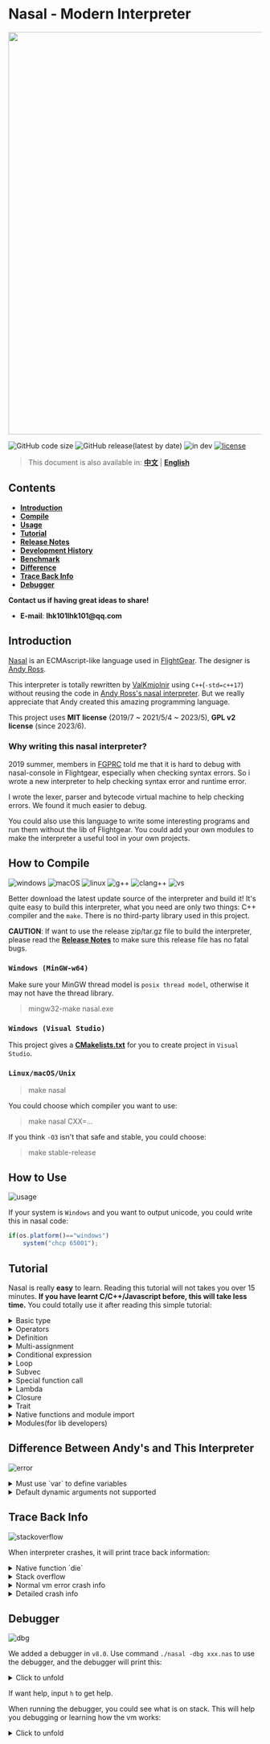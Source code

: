 # __Nasal - Modern Interpreter__

<img src="./doc/pic/header.png" style="width:800px"></img>

![GitHub code size](https://img.shields.io/github/languages/code-size/ValKmjolnir/Nasal-Interpreter?style=flat-square&logo=github)
![GitHub release(latest by date)](https://img.shields.io/github/v/release/ValKmjolnir/Nasal-Interpreter?style=flat-square&logo=github)
![in dev](https://img.shields.io/badge/dev-v11.0-blue?style=flat-square&logo=github)
[![license](https://img.shields.io/badge/license-GPLv2-green?style=flat-square&logo=github)](./LICENSE)

> This document is also available in: [__中文__](./doc/README_zh.md) | [__English__](./README.md)

## __Contents__

* [__Introduction__](#introduction)
* [__Compile__](#how-to-compile)
* [__Usage__](#how-to-use)
* [__Tutorial__](#tutorial)
* [__Release Notes__](./doc/dev.md#release-notes)
* [__Development History__](./doc/dev.md)
* [__Benchmark__](./doc/benchmark.md)
* [__Difference__](#difference-between-andys-and-this-interpreter)
* [__Trace Back Info__](#trace-back-info)
* [__Debugger__](#debugger)

__Contact us if having great ideas to share!__

* __E-mail__: __lhk101lhk101@qq.com__

## __Introduction__

[Nasal](http://wiki.flightgear.org/Nasal_scripting_language)
is an ECMAscript-like language used in [FlightGear](https://www.flightgear.org/).
The designer is [Andy Ross](https://github.com/andyross).

This interpreter is totally rewritten by [ValKmjolnir](https://github.com/ValKmjolnir) using `C++`(`-std=c++17`)
without reusing the code in [Andy Ross's nasal interpreter](https://github.com/andyross/nasal).
But we really appreciate that Andy created this amazing programming language.

This project uses __MIT license__ (2019/7 ~ 2021/5/4 ~ 2023/5), __GPL v2 license__ (since 2023/6).

### __Why writing this nasal interpreter?__

2019 summer,
members in [FGPRC](https://www.fgprc.org/) told me that it is hard to debug with nasal-console in Flightgear,
especially when checking syntax errors.
So i wrote a new interpreter to help checking syntax error and  runtime error.

I wrote the lexer, parser and
bytecode virtual machine to help checking errors.
We found it much easier to debug.

You could also use this language to write some
interesting programs and run them without the lib of Flightgear.
You could add your own modules to make
the interpreter a useful tool in your own projects.

## __How to Compile__

![windows](https://img.shields.io/badge/Microsoft-Windows-green?style=flat-square&logo=windows)
![macOS](https://img.shields.io/badge/Apple%20Inc.-MacOS-green?style=flat-square&logo=apple)
![linux](https://img.shields.io/badge/GNU-Linux-green?style=flat-square&logo=GNU)
![g++](https://img.shields.io/badge/GNU-g++-A42E2B?style=flat-square&logo=GNU)
![clang++](https://img.shields.io/badge/LLVM-clang++-262D3A?style=flat-square&logo=LLVM)
![vs](https://img.shields.io/badge/Visual_Studio-MSVC-5C2D91?style=flat-square&logo=visualstudio)

Better download the latest update source of the interpreter and build it! It's quite easy to build this interpreter, what you need are only two things: C++ compiler and the `make`. There is no third-party library used in this project.

__CAUTION__: If want to use the release zip/tar.gz file to build the interpreter, please read the [__Release Notes__](./doc/dev.md#release-notes) to make sure this release file has no fatal bugs.

### __`Windows (MinGW-w64)`__

Make sure your MinGW thread model is `posix thread model`, otherwise it may not have the thread library.

> mingw32-make nasal.exe

### __`Windows (Visual Studio)`__

This project gives a [__CMakelists.txt__](./CMakeLists.txt) for you to create project in `Visual Studio`.

### __`Linux/macOS/Unix`__

> make nasal

You could choose which compiler you want to use:

> make nasal CXX=...

If you think `-O3` isn't that safe and stable, you could choose:

> make stable-release

## __How to Use__

![usage](./doc/gif/help.gif)

If your system is `Windows` and you want to output unicode, you could write this in nasal code:

```javascript
if(os.platform()=="windows")
    system("chcp 65001");
```

## __Tutorial__

Nasal is really __easy__ to learn.
Reading this tutorial will not takes you over 15 minutes.
__If you have learnt C/C++/Javascript before, this will take less time.__
You could totally use it after reading this simple tutorial:

<details><summary> Basic type </summary>

__`none`__ is error type used to interrupt the execution.
This type is not created by user program.

__`nil`__ is a null type. Just like `null`.

```javascript
var spc=nil;
```

__`num`__ has 3 formats: `dec`, `hex` and `oct`. Using IEEE754 `double` to store.

```javascript
# this language use '#' to write notes
var n=2.71828;    # dec
var n=2.147e16;   # dec
var n=1e-10;      # dec
var n=0xAA55;     # hex
var n=0o170001;   # oct

# caution: true and false also useful in nasal now
var n=true;       # in fact n is now 1.0
var n=false;      # in face n is now 0.0
```

__`str`__ has 3 formats. The third one is used to declare a character.

```javascript
var s='str';
var s="another string";
var s=`c`;
# some special characters is allowed in this language:
'\a'; '\b'; '\e'; '\f';
'\n'; '\r'; '\t'; '\v';
'\0'; '\\'; '\?'; '\'';
'\"';
```

__`vec`__ has unlimited length and can store all types of values.

```javascript
var vec=[];
var vec=[0,nil,{},[],func(){return 0}];
append(vec,0,1,2);
```

__`hash`__ is a hashmap (or like a `dict` in `python`) that stores values with strings/identifiers as the key.

```javascript
var hash={
    member1:nil,
    member2:"str",
    "member3":"member\'s name can also be a string constant",
    funct:func(){
        return me.member2~me.member3;
    }
};
```

__`func`__ is a function type (in fact it is `lambda`).

```javascript
var f=func(x,y,z){
    return nil;
}
# function could be declared without parameters and `(`, `)`
var f=func{
    return 114514;
}
var f=func(x,y,z,deft=1){
    return x+y+z+deft;
}
var f=func(args...){
    var sum=0;
    foreach(var i;args)
        sum+=i;
    return sum;
}
```

__`upval`__ is used to store upvalues, used in __`vm`__ to make sure closure runs correctly.

__`obj`__ is used to store other complex `C/C++` data types.
This type is created by native-function of nasal. If want to define a new data type, see how to add native-functions by editing code.

</details>

<details><summary> Operators </summary>

Nasal has basic math operators `+` `-` `*` `/` and a special operator `~` that joints strings.

```javascript
1+2-(1+3)*(2+4)/(16-9);
"str1"~"str2";
```

For conditional expressions, operators `==` `!=` `<` `>` `<=` `>=` are used to compare two values.
`and` `or` have the same function as C/C++ `&&` `||`.

```javascript
1+1 and (1<0 or 1>0);
1<=0 and 1>=0;
1==0 or 1!=0;
```

Unary operators `-` `!` have the same function as C/C++.

```javascript
-1;
!0;
```

Bitwise operators `~` `|` `&` `^` have the same function as C/C++.

```javascript
# these operators will:
# 1. convert f64 to i32 (static_cast<int32_t>)
# 2. do the bitwise function

~0x80000000; # not 2147483647
0x8|0x1;     # or
0x1&0x2;     # and
0x8^0x1;     # xor
```

Operators `=` `+=` `-=` `*=` `/=` `~=` `^=` `&=` `|=` are used in assignment expressions.

```javascript
a=b=c=d=1;
a+=1;
a-=1;
a*=1;
a/=1;
a~="string";

a^=0xff;
a&=0xca;
a|=0xba;
```

</details>

<details><summary> Definition </summary>

As follows.

```javascript
var a=1;             # define single variable
var (a,b,c)=[0,1,2]; # define multiple variables from a vector
var (a,b,c)=(0,1,2); # define multiple variables from a tuple
```

</details>

<details><summary> Multi-assignment </summary>

The last one is often used to swap two variables.

```javascript
(a,b[0],c.d)=[0,1,2];
(a,b[1],c.e)=(0,1,2);
(a,b)=(b,a);
```

</details>

<details><summary> Conditional expression </summary>

In nasal there's a new key word `elsif`.
It has the same functions as `else if`.

```javascript
if(1){
    ;
}elsif(2){
    ;
}else if(3){
    ;
}else{
    ;
}
```

</details>

<details><summary> Loop </summary>

While loop and for loop is simalar to C/C++.

```javascript
while(condition)
    continue;
for(var i=0;i<10;i+=1)
    break;
```

Nasal has another two kinds of loops that iterates through a vector:

`forindex` will get the index of a vector. Index will be `0` to `size(elem)-1`.

```javascript
forindex(var i;elem)
    print(elem[i]);
```

`foreach` will get the element of a vector. Element will be `elem[0]` to `elem[size(elem)-1]`.

```javascript
foreach(var i;elem)
    print(i);
```

</details>

<details><summary> Subvec </summary>

Nasal provides this special syntax to help user generate a new vector by getting values by one index or getting values by indexes in a range from an old vector.
If there's only one index in the bracket, then we will get the value directly.
Use index to search one element in the string will get the __ascii number__ of this character.
If you want to get the character, use built-in function `chr()`.

```javascript
a[0];
a[-1,1,0:2,0:,:3,:,nil:8,3:nil,nil:nil];
"hello world"[0];
```

</details>

<details><summary> Special function call </summary>

This is not very efficient,
because hashmap use string as the key to compare.

But if it really useful, the efficientcy may not be so important...

```javascript
f(x:0,y:nil,z:[]);
```

</details>

<details><summary> Lambda </summary>

Also functions have this kind of use:

```javascript
func(x,y){
    return x+y
}(0,1);
func(x){
    return 1/(1+math.exp(-x));
}(0.5);
```

There's an interesting test file `y-combinator.nas`,
try it for fun:

```javascript
var fib=func(f){
    return f(f);
}(
    func(f){
        return func(x){
            if(x<2) return x;
            return f(f)(x-1)+f(f)(x-2);
        }
    }
);
```

</details>

<details><summary> Closure </summary>

Closure means you could get the variable that is not in the local scope of a function that you called.
Here is an example, result is `1`:

```javascript
var f=func(){
    var a=1;
    return func(){return a;};
}
print(f()());
```

Using closure makes it easier to OOP.

```javascript
var student=func(n,a){
    var (name,age)=(n,a);
    return {
        print_info:func() {println(name,' ',age);},
        set_age:   func(a){age=a;},
        get_age:   func() {return age;},
        set_name:  func(n){name=n;},
        get_name:  func() {return name;}
    };
}
```

</details>

<details><summary> Trait </summary>

Also there's another way to OOP, that is `trait`.

When a hash has a member named `parents` and the value type is vector,
then when you are trying to find a member that is not in this hash,
virtual machine will search the member in `parents`.
If there is a hash that has the member, you will get the member's value.

Using this mechanism, we could OOP like this, the result is `114514`:

```javascript
var trait={
    get:func{return me.val;},
    set:func(x){me.val=x;}
};

var class={
    new:func(){
        return {
            val:nil,
            parents:[trait]
        };
    }
};
var a=class.new();
a.set(114514);
println(a.get());
```

First virtual machine cannot find member `set` in hash `a`, but in `a.parents` there's a hash `trait` has the member `set`, so we get the `set`.
variable `me` points to hash `a`, so we change the `a.val`.
And `get` has the same process.

And we must remind you that if you do this:

```javascript
var trait={
    get:func{return me.val;},
    set:func(x){me.val=x;}
};

var class={
    new:func(){
        return {
            val:nil,
            parents:[trait]
        };
    }
};
var a=class.new();
var b=class.new();
a.set(114);
b.set(514);
println(a.get());
println(b.get());

var c=a.get;
var d=b.get;

println(c());
println(c());
println(d());
println(d());
```

You will get this result now:

```bash
114
514
514
514
514
514
```

Because `a.get` will set `me=a` in the `trait.get`. Then `b.get` do the `me=b`. So in fact c is `b.get` too after running `var d=b.get`.
If you want to use this trick to make the program running more efficiently, you must know this special mechanism.

</details>

<details><summary> Native functions and module import </summary>

This part shows how we add native functions in this interpreter.
If you are interested in this part, this may help you.
And...

__CAUTION:__ If you want to add your own functions __without__ changing the source code, see the __`module`__ after this part.

If you really want to change source code, check built-in functions in `lib.nas` and see the example below.

Definition:

```C++
// you could also use a macro to define one.
nas_native(builtin_print);
```

Then complete this function using C++:

```C++
var builtin_print(var* local,gc& ngc)
{
    // find value with index begin from 1
    // because local[0] is reserved for value 'me'
    var vec=local[1];
    // main process
    // also check number of arguments and type here
    // if get an error,use nas_err
    for(auto& i:vec.vec().elems)
        switch(i.type)
        {
            case vm_none: std::cout<<"undefined";   break;
            case vm_nil:  std::cout<<"nil";         break;
            case vm_num:  std::cout<<i.num();       break;
            case vm_str:  std::cout<<i.str();       break;
            case vm_vec:  std::cout<<i.vec();       break;
            case vm_hash: std::cout<<i.hash();      break;
            case vm_func: std::cout<<"func(..){..}";break;
            case vm_obj:  std::cout<<"<object>";    break;
        }
    std::cout<<std::flush;
    // generate return value,
    // use ngc::alloc(type) to make a new value
    // or use reserved reference nil/one/zero
    return nil;
}
```

When running a builtin function, alloc will run more than one time, this may cause mark-sweep in `gc::alloc`.
The value got before will be collected, but stil in use in this builtin function, this will cause a fatal error.

So use `gc::temp` in builtin functions to temprorarily store the gc-managed value that you want to return later. Like this:

```C++
var builtin_keys(var* local,gc& ngc)
{
    var hash=local[1];
    if(hash.type!=vm_hash)
        return nas_err("keys","\"hash\" must be hash");
    // use gc.temp to store the gc-managed-value, to avoid being sweeped
    var res=ngc.temp=ngc.alloc(vm_vec);
    auto& vec=res.vec().elems;
    for(auto& iter:hash.hash().elems)
        vec.push_back(ngc.newstr(iter.first));
    ngc.temp=nil;
    return res;
}
```

After that, register the built-in function's name(in nasal) and the function's pointer in this table:

```C++
struct func
{
    const char* name;
    var (*func)(var*,gc&);
} builtin[]=
{
    {"__print",builtin_print},
    {nullptr,  nullptr      }
};
```

At last,warp the `__print` in a nasal file:

```javascript
var print=func(elems...){
    return __print(elems);
};
```

In fact the arguments that `__print` uses are not necessary.
So writting it like this is also right:

```javascript
var print=func(elems...){
    return __print;
};
```

If you don't warp built-in function in a normal nasal function,
this native function may cause __segmentation fault__ when searching arguments.

Use `import("filename.nas")` to get the nasal file including your built-in functions, then you could use it.
Also there's another way of importing nasal files, the two way of importing have the same function:

```javascript
import.dirname.dirname.filename;
import("./dirname/dirname/filename.nas");
```

</details>

<details><summary> Modules(for lib developers) </summary>

If there is only one way to add your own functions into nasal,
that is really inconvenient.

Luckily, we have developed some useful native-functions to help you add modules that created by you.

After 2021/12/3, there are some new functions added to `lib.nas`:

```javascript
var dylib={
    dlopen:  func(libname){
        ...
    },
    dlclose: func(lib){return __dlclose;   },
    dlcall:  func(ptr,args...){return __dlcallv},
    limitcall: func(arg_size=0){
        ...
    }
};
```

As you could see, these functions are used to load dynamic libraries into the nasal runtime and execute.
Let's see how they work.

First, write a cpp file that you want to generate the dynamic lib, take the `fib.cpp` as the example(example codes are in `./module`):

```C++
// add header file nasal.h to get api
#include "nasal.h"
double fibonaci(double x){
    if(x<=2)
        return x;
    return fibonaci(x-1)+fibonaci(x-2);
}
// module functions' parameter list example
var fib(var* args,usize size,gc* ngc){
    // the arguments are generated into a vm_vec: args
    // get values from the vector that must be used here
    var num=args[0];
    // if you want your function safer, try this
    // nas_err will print the error info on screen
    // and return vm_null for runtime to interrupt
    if(num.type!=vm_num)
        return nas_err("extern_fib","\"num\" must be number");
    // ok, you must know that vm_num now is not managed by gc
    // if want to return a gc object, use ngc->alloc(type)
    // usage of gc is the same as adding a native function
    return var::num(fibonaci(num.tonum()));
}

// then put function name and address into this table
// make sure the end of the table is {nullptr,nullptr}
mod_func func_tbl[]={
    {"fib",fib},
    {nullptr,nullptr}
};

// must write this function, this will help nasal to
// get the function pointer by name
// the reason why using this way to get function pointer
// is because `var` has constructors, which is not compatiable in C
// so "extern "C" var fib" may get compilation warnings
extern "C" mod_func get(){
    return func_tbl;
}
```

Next, compile this `fib.cpp` into dynamic lib.

Linux(`.so`):

`clang++ -c -O3 fib.cpp -fPIC -o fib.o`

`clang++ -shared -o libfib.so fib.o`

Mac(`.so` & `.dylib`): same as Linux.

Windows(`.dll`):

`g++ -c -O3 fib.cpp -fPIC -o fib.o`

`g++ -shared -o libfib.dll fib.o`

Then we write a test nasal file to run this fib function, using `os.platform()` we could write a cross-platform program:

```javascript
var dlhandle=dylib.dlopen("libfib."~(os.platform()=="windows"?"dll":"so"));
var fib=dlhandle.fib;
for(var i=1;i<30;i+=1)
    println(dylib.dlcall(fib,i));
dylib.dlclose(dlhandle.lib);
```

`dylib.dlopen` is used to load dynamic library and get the function address.

`dylib.dlcall` is used to call the function, the first argument is the function address, make sure this argument is `vm_obj` and `type=obj_extern`.

`dylib.dlclose` is used to unload the library, at the moment that you call the function, all the function addresses that got from it are invalid.

`dylib.limitcall` is used to get `dlcall` function that has limited parameter size, this function will prove the performance of your code because it does not use `vm_vec` to store the arguments, instead it uses local scope to store them, so this could avoid frequently garbage collecting. And the code above could also be written like this:

```javascript
var dlhandle=dylib.dlopen("libfib."~(os.platform()=="windows"?"dll":"so"));
var fib=dlhandle.fib;
var invoke=dylib.limitcall(1); # this means the called function has only one parameter
for(var i=1;i<30;i+=1)
    println(invoke(fib,i));
dylib.dlclose(dlhandle.lib);
```

If get this, Congratulations!

```bash
./nasal a.nas
1
2 
3 
5 
8 
13
21
34
55
89
144
233
377
610
987
1597
2584
4181
6765
10946
17711
28657
46368
75025
121393
196418
317811
514229
832040
```

</details>

## __Difference Between Andy's and This Interpreter__

![error](./doc/gif/error.gif)

<details><summary>Must use `var` to define variables</summary> 

This interpreter uses more strict syntax to make sure it is easier for you to program and debug.

In Andy's interpreter:

```javascript
foreach(i;[0,1,2,3])
    print(i)
```

This program can run normally.
But take a look at the iterator `i`,
it is defined in foreach without using keyword `var`.
I think this design will make programmers feeling confused that they maybe hard to find the `i` is defined here.
Without `var`, they may think this `i` is defined anywhere else.

So in this interpreter i use a more strict syntax to force users to use `var` to define iterator of forindex and foreach.
If you forget to add the keyword `var`, you will get this:

```javascript
code: undefined symbol "i"
 --> test.nas:1:9
  | 
1 | foreach(i;[0,1,2,3])
  |         ^ undefined symbol "i"

code: undefined symbol "i"
 --> test.nas:2:11
  | 
2 |     print(i)
  |           ^ undefined symbol "i"
```

</details>

<details><summary>Default dynamic arguments not supported</summary>

In this interpreter,
function doesn't put dynamic args into vector `arg` by default.
So if you use `arg` without definition,
you'll get an error of `undefined symbol`.

```javascript
var f=func(){
    println(arg)
}
f(1,2,3);
```

Compilation result:

```javascript
code: undefined symbol "arg"
 --> test.nas:2:15
  | 
2 |     println(arg)
  |               ^ undefined symbol "arg"
```

</details>

## __Trace Back Info__

![stackoverflow](./doc/gif/stackoverflow.gif)

When interpreter crashes,
it will print trace back information:

<details><summary>Native function `die`</summary>

Function `die` is used to throw error and crash immediately.

```javascript
func()
{
    println("hello");
    die("error occurred this line");
    return;
}();
```

```javascript
hello
[vm] error: error occurred this line
[vm] native function error.
trace back:
  0x000000ac      40 00 00 00 25      callb  0x25 <__die@0x41afc0> (lib.nas:131)
  0x000004f6      3e 00 00 00 01      callfv 0x1 (a.nas:4)
  0x000004fa      3e 00 00 00 00      callfv 0x0 (a.nas:6)
vm stack (0x7fffcd21bc68 <sp+80>, limit 10, total 12):
  0x0000005b    | null |
  ...
  0x00000057    | str  | <0x138ff60> error occurred t...
  ...
  0x00000052    | nil  |
```

</details>

<details><summary>Stack overflow</summary>

Here is an example of stack overflow:

```javascript
func(f){
    return f(f);
}(
    func(f){
        f(f);
    }
)();
```

```javascript
[vm] stack overflow
trace back:
  0x000004fb      3e 00 00 00 01      callfv 0x1 (a.nas:5)
  0x000004fb      1349 same call(s)
  0x000004f3      3e 00 00 00 01      callfv 0x1 (a.nas:2)
  0x000004ff      3e 00 00 00 01      callfv 0x1 (a.nas:3)
vm stack (0x7fffd3781d58 <sp+80>, limit 10, total 8108):
  0x00001ffb    | func | <0x15f8d90> entry:0x4f9
  0x00001ffa    | func | <0x15f8d90> entry:0x4f9
  0x00001ff9    | pc   | 0x4fb
  ...
  0x00001ff2    | addr | 0x7fffd37a16e8
```

</details>

<details><summary>Normal vm error crash info</summary>

Error will be thrown if there's a fatal error when executing:

```javascript
func(){
    return 0;
}()[1];
```

```javascript
[vm] callv: must call a vector/hash/string
trace back:
  0x000004f4      3b 00 00 00 00      callv  0x0 (a.nas:3)
vm stack (0x7fffff539c28 <sp+80>, limit 10, total 1):
  0x00000050    | num  | 0
```

</details>

<details><summary>Detailed crash info</summary>

Use command __`-d`__ or __`--detail`__ the trace back info will show more details:

```javascript
hello
[vm] error: error occurred this line
[vm] error: native function error
trace back (main)
  0x000000b0      40 00 00 00 2b      callb   0x2b <__die@0x41c380> (lib.nas:131)
  0x00000553      3e 00 00 00 01      callfv  0x1 (test.nas:4)
  0x00000557      3e 00 00 00 00      callfv  0x0 (test.nas:6)
vm stack (0x7fffe0ffed90 <sp+63>, limit 10, total 12)
  0x0000004a    | null |
  0x00000049    | pc   | 0x553
  0x00000048    | addr | 0x7fffe0ffeda0
  ...
  0x00000041    | nil  |
registers (main)
  [ pc     ]    | pc   | 0xb0
  [ global ]    | addr | 0x7fffe0ffe9a0
  [ localr ]    | addr | 0x7fffe0ffedf0
  [ memr   ]    | addr | 0x0
  [ canary ]    | addr | 0x7fffe1002990
  [ top    ]    | addr | 0x7fffe0ffee40
  [ funcr  ]    | func | <0x677cd0> entry:0xb0
  [ upvalr ]    | nil  |
global (0x7fffe0ffe9a0 <sp+0>)
  0x00000000    | func | <0x65fb00> entry:0x5
  0x00000001    | func | <0x65fb20> entry:0xd
  ...
  0x0000003d    | func | <0x66bf00> entry:0x51f
  0x0000003e    | hash | <0x65ffa0> {5 val}
local (0x7fffe0ffedf0 <sp+45>)
  0x00000000    | nil  |
  0x00000001    | str  | <0x6cb630> error occurred t...
```

</details>

## __Debugger__

![dbg](./doc/gif/dbg.gif)

We added a debugger in `v8.0`.
Use command `./nasal -dbg xxx.nas` to use the debugger,
and the debugger will print this:

<details><summary>Click to unfold</summary>

```javascript
source code:
--> var fib=func(x)
    {
        if(x<2) return x;
        return fib(x-1)+fib(x-2);
    }
    for(var i=0;i<31;i+=1)
        print(fib(i),'\n');

next bytecode:
--> 0x00000000      01 00 00 00 41      intg    0x41 (test/fib.nas:0)
    0x00000001      0b 00 00 00 05      newf    0x5 (lib.nas:6)
    0x00000002      02 00 00 00 02      intl    0x2 (lib.nas:6)
    0x00000003      0f 00 00 00 00      dyn     0x0 ("elems") (lib.nas:6)
    0x00000004      32 00 00 00 07      jmp     0x7 (lib.nas:6)
    0x00000005      40 00 00 00 00      callb   0x0 <__print@0x419c80> (lib.nas:7)
    0x00000006      4a 00 00 00 00      ret     0x0 (lib.nas:7)
    0x00000007      03 00 00 00 00      loadg   0x0 (lib.nas:6)
vm stack (0x7fffd0259138 <sp+65>, limit 10, total 0)
>>
```

</details>

If want help, input `h` to get help.

When running the debugger, you could see what is on stack.
This will help you debugging or learning how the vm works:

<details><summary>Click to unfold</summary>

```javascript
source code:
    var fib=func(x)
    {
-->     if(x<2) return x;
        return fib(x-1)+fib(x-2);
    }
    for(var i=0;i<31;i+=1)
        print(fib(i),'\n');

next bytecode:
    0x00000548      0c 00 00 00 aa      happ    0xaa ("running") (lib.nas:503)
    0x00000549      03 00 00 00 3e      loadg   0x3e (lib.nas:498)
    0x0000054a      0b 00 00 05 4e      newf    0x54e (test/fib.nas:1)
    0x0000054b      02 00 00 00 02      intl    0x2 (test/fib.nas:1)
    0x0000054c      0d 00 00 00 1b      para    0x1b ("x") (test/fib.nas:1)
    0x0000054d      32 00 00 05 5d      jmp     0x55d (test/fib.nas:1)
--> 0x0000054e      39 00 00 00 01      calll   0x1 (test/fib.nas:3)
    0x0000054f      2d 00 00 00 03      lessc   0x3 (2) (test/fib.nas:3)
vm stack (0x7fffd0259138 <sp+65>, limit 10, total 7)
  0x00000047    | pc   | 0x566
  0x00000046    | addr | 0x0
  0x00000045    | nil  |
  0x00000044    | num  | 0
  0x00000043    | nil  |
  0x00000042    | nil  |
  0x00000041    | func | <0x88d2f0> entry:0x5
>>
```

</details>
